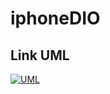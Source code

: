 # iphoneDIO

## Link UML
[![UML](https://img.shields.io/badge/Lucidchart-0077B5?style=for-the-badge&logo=lucidchart&logoColor=white)](https://lucid.app/lucidchart/55e83971-b45e-4ae6-90d7-4716c75c4486/edit?viewport_loc=103%2C152%2C1589%2C671%2CHWEp-vi-RSFO&invitationId=inv_6452960e-6d74-41a6-acf7-54983b71cea8)
